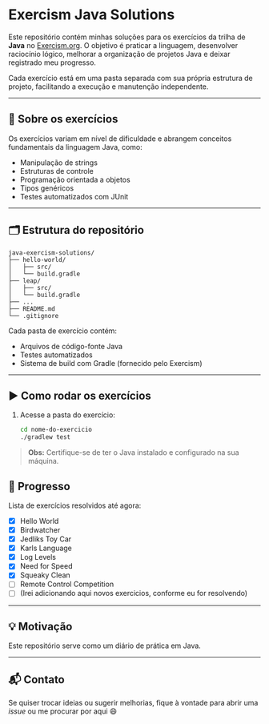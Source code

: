 # Exercism Java Solutions

Este repositório contém minhas soluções para os exercícios da trilha de **Java** no [Exercism.org](https://exercism.org/tracks/java). O objetivo é praticar a linguagem, desenvolver raciocínio lógico, melhorar a organização de projetos Java e deixar registrado meu progresso.

Cada exercício está em uma pasta separada com sua própria estrutura de projeto, facilitando a execução e manutenção independente.

---

## 🧠 Sobre os exercícios

Os exercícios variam em nível de dificuldade e abrangem conceitos fundamentais da linguagem Java, como:

- Manipulação de strings
- Estruturas de controle
- Programação orientada a objetos
- Tipos genéricos
- Testes automatizados com JUnit

---

## 🗂 Estrutura do repositório

```
java-exercism-solutions/
├── hello-world/
│   ├── src/
│   └── build.gradle
├── leap/
│   ├── src/
│   └── build.gradle
├── ...
├── README.md
└── .gitignore
```

Cada pasta de exercício contém:
- Arquivos de código-fonte Java
- Testes automatizados
- Sistema de build com Gradle (fornecido pelo Exercism)

---

## ▶️ Como rodar os exercícios

1. Acesse a pasta do exercício:
   ```bash
   cd nome-do-exercicio
   ./gradlew test

> **Obs:** Certifique-se de ter o Java instalado e configurado na sua máquina.

## 📌 Progresso

Lista de exercícios resolvidos até agora:

- [x] Hello World
- [x] Birdwatcher
- [x] Jedliks Toy Car
- [x] Karls Language
- [x] Log Levels
- [x] Need for Speed
- [x] Squeaky Clean
- [ ] Remote Control Competition
- [ ] (Irei adicionando aqui  novos exercicios, conforme eu for resolvendo)

---

## 💡 Motivação

Este repositório serve como um diário de prática em Java. 

---

## 📬 Contato

Se quiser trocar ideias ou sugerir melhorias, fique à vontade para abrir uma *issue* ou me procurar por aqui 😄


